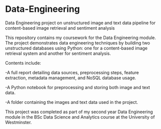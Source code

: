 # Data-Engineering
Data Engineering project on unstructured image and text data pipeline for content-based image retrieval and sentiment analysis

This repository contains my coursework for the Data Engineering module. The project demonstrates data engineering techniques by building two unstructured databases using Python: one for a content-based image retrieval system and another for sentiment analysis.

Contents include:

-A full report detailing data sources, preprocessing steps, feature extraction, metadata management, and NoSQL database usage.

-A Python notebook for preprocessing and storing both image and text data.

-A folder containing the images and text data used in the project.

This project was completed as part of my second year Data Engineering module in the BSc Data Science and Analytics course at the University of Westminster.

